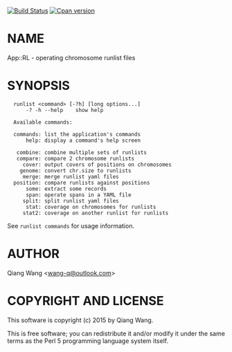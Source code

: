 [![Build Status](https://travis-ci.org/wang-q/App-RL.svg?branch=master)](https://travis-ci.org/wang-q/App-RL)
[![Cpan version](https://img.shields.io/cpan/v/App-RL.svg)](https://metacpan.org/release/App-RL)

# NAME

App::RL - operating chromosome runlist files

# SYNOPSIS

      runlist <command> [-?h] [long options...]
          -? -h --help    show help

      Available commands:

      commands: list the application's commands
          help: display a command's help screen
    
       combine: combine multiple sets of runlists
       compare: compare 2 chromosome runlists
         cover: output covers of positions on chromosomes
        genome: convert chr.size to runlists
         merge: merge runlist yaml files
      position: compare runlists against positions
          some: extract some records
          span: operate spans in a YAML file
         split: split runlist yaml files
          stat: coverage on chromosomes for runlists
         stat2: coverage on another runlist for runlists

See `runlist commands` for usage information.

# AUTHOR

Qiang Wang &lt;wang-q@outlook.com>

# COPYRIGHT AND LICENSE

This software is copyright (c) 2015 by Qiang Wang.

This is free software; you can redistribute it and/or modify it under
the same terms as the Perl 5 programming language system itself.
